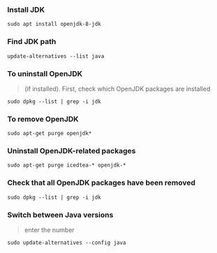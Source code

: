 ### Install JDK

```
sudo apt install openjdk-8-jdk
```

### Find JDK path

```
update-alternatives --list java
```

### To uninstall OpenJDK
> (if installed). First, check which OpenJDK packages are installed

```
sudo dpkg --list | grep -i jdk
```

### To remove OpenJDK

```
sudo apt-get purge openjdk*
```

### Uninstall OpenJDK-related packages

```
sudo apt-get purge icedtea-* openjdk-*
```

### Check that all OpenJDK packages have been removed

```
sudo dpkg --list | grep -i jdk
```

### Switch between Java versions
> enter the number

```
sudo update-alternatives --config java
```
